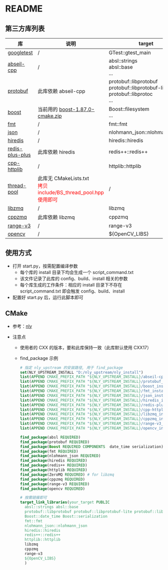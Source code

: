 # README

## 第三方库列表

| 库                                                           | 说明                                                         | target                                                       |
| ------------------------------------------------------------ | ------------------------------------------------------------ | ------------------------------------------------------------ |
| [googletest](https://github.com/google/googletest/releases/tag/v1.16.0) | /                                                            | GTest::gtest_main                                            |
| [abseil-cpp](https://github.com/abseil/abseil-cpp/releases/tag/20250127.0) | /                                                            | absl::strings<br>absl::base<br>...                           |
| [protobuf](https://github.com/protocolbuffers/protobuf/releases/tag/v30.0-rc1) | 此库依赖 abseil-cpp                                          | protobuf::libprotobuf<br/>protobuf::libprotobuf-lite<br/>protobuf::libprotoc<br/>... |
| [boost](https://github.com/boostorg/boost/releases/tag/boost-1.87.0) | 当前用的 [boost-1.87.0-cmake.zip](https://github.com/boostorg/boost/releases/download/boost-1.87.0/boost-1.87.0-cmake.zip) | Boost::filesystem<br/>...                                    |
| [fmt](https://github.com/fmtlib/fmt/releases/tag/11.1.3)     | /                                                            | fmt::fmt                                                     |
| [json](https://github.com/nlohmann/json/releases/tag/v3.11.3) | /                                                            | nlohmann_json::nlohmann_json                                 |
| [hiredis](https://github.com/redis/hiredis/releases/tag/v1.2.0) | /                                                            | hiredis::hiredis                                             |
| [redis-plus-plus](https://github.com/sewenew/redis-plus-plus/releases/tag/1.3.13) | 此库依赖 hiredis                                             | redis++::redis++                                             |
| [cpp-httplib](https://github.com/yhirose/cpp-httplib/releases/tag/v0.19.0) | /                                                            | httplib::httplib                                             |
| [thread-pool](https://github.com/bshoshany/thread-pool/releases/tag/v5.0.0) | 此库无 CMakeLists.txt<br><font color = red>拷贝 include/BS_thread_pool.hpp 使用即可</font> | /                                                            |
| [libzmq](https://github.com/zeromq/libzmq/releases/tag/v4.3.5) | /                                                            | libzmq                                                       |
| [cppzmq](https://github.com/zeromq/cppzmq/releases/tag/v4.10.0) | 此库依赖 libzmq                                              | cppzmq                                                       |
| [range-v3](https://github.com/ericniebler/range-v3/releases/tag/0.12.0) | /                                                            | range-v3                                                     |
| [opencv](https://github.com/opencv/opencv/releases/tag/4.11.0) | /                                                            | ${OpenCV_LIBS}                                               |



## 使用方式

* 打开 start.py，按需配置编译参数
  * 每个库的 install 目录下均会生成一个 script_command.txt
  * 该文件记录了此库的 config、build、install 相关的参数
  * 每个库生成的工作条件：相应的 install 目录下不存在 script_command.txt 即会触发 config、build、install
* 配置好 start.py 后，运行此脚本即可



## CMake

* 参考：[nly](https://github.com/szn409/nly.git)

* 注意点

  * 使用者的 CXX 的版本，要和此库保持一致（此库默认使用 CXX17）

  * find_package 示例

    ```cmake
    # 指定 nly_upstream 的安装路径, 用于 find_package
    set(NLY_UPSTREAM_INSTALL "D:/nly_upstream/nly_install")
    list(APPEND CMAKE_PREFIX_PATH "${NLY_UPSTREAM_INSTALL}/abseil-cpp_install_path")
    list(APPEND CMAKE_PREFIX_PATH "${NLY_UPSTREAM_INSTALL}/protobuf_install_path")
    list(APPEND CMAKE_PREFIX_PATH "${NLY_UPSTREAM_INSTALL}/boost_install_path")
    list(APPEND CMAKE_PREFIX_PATH "${NLY_UPSTREAM_INSTALL}/fmt_install_path")
    list(APPEND CMAKE_PREFIX_PATH "${NLY_UPSTREAM_INSTALL}/json_install_path")
    list(APPEND CMAKE_PREFIX_PATH "${NLY_UPSTREAM_INSTALL}/hiredis_install_path")
    list(APPEND CMAKE_PREFIX_PATH "${NLY_UPSTREAM_INSTALL}/redis-plus-plus_install_path")
    list(APPEND CMAKE_PREFIX_PATH "${NLY_UPSTREAM_INSTALL}/cpp-httplib_install_path")
    list(APPEND CMAKE_PREFIX_PATH "${NLY_UPSTREAM_INSTALL}/libzmq_install_path")
    list(APPEND CMAKE_PREFIX_PATH "${NLY_UPSTREAM_INSTALL}/cppzmq_install_path")
    list(APPEND CMAKE_PREFIX_PATH "${NLY_UPSTREAM_INSTALL}/range-v3_install_path")
    list(APPEND CMAKE_PREFIX_PATH "${NLY_UPSTREAM_INSTALL}/opencv_install_path")
    
    find_package(absl REQUIRED)
    find_package(protobuf REQUIRED)
    find_package(Boost REQUIRED COMPONENTS  date_time serialization)
    find_package(fmt REQUIRED)
    find_package(nlohmann_json REQUIRED)
    find_package(hiredis REQUIRED)
    find_package(redis++ REQUIRED)
    find_package(httplib REQUIRED)
    find_package(ZeroMQ REQUIRED) # for libzmq
    find_package(cppzmq REQUIRED)
    find_package(range-v3 REQUIRED)
    find_package(opencv REQUIRED)
    
    # 按需链接即可
    target_link_libraries(your_target PUBLIC
      absl::strings absl::base
      protobuf::libprotobuf protobuf::libprotobuf-lite protobuf::libprotoc
      Boost::date_time Boost::serialization
      fmt::fmt
      nlohmann_json::nlohmann_json
      hiredis::hiredis  
      redis++::redis++  
      httplib::httplib
      libzmq
      cppzmq
      range-v3
      ${OpenCV_LIBS}
      )
    ```
    

